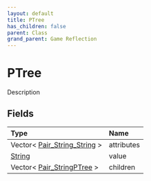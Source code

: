 ```yaml
---
layout: default
title: PTree
has_children: false
parent: Class
grand_parent: Game Reflection
---
```

# PTree
Description 

## Fields

| Type | Name |
|:-------------|:--------------|
| Vector< [Pair_String_String](/docs/game-reflection/classes/pair__string__string) > | attributes |
| [String](/docs/game-reflection/components/string) | value |
| Vector< [Pair_StringPTree](/docs/game-reflection/classes/pair__string_p_tree) > | children |

